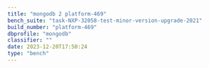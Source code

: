```yaml
---
title: "mongodb 2 platform-469"
bench_suite: "task-NXP-32058-test-minor-version-upgrade-2021"
build_number: "platform-469"
dbprofile: "mongodb"
classifier: ""
date: 2023-12-20T17:50:24
type: "bench"
---
```

